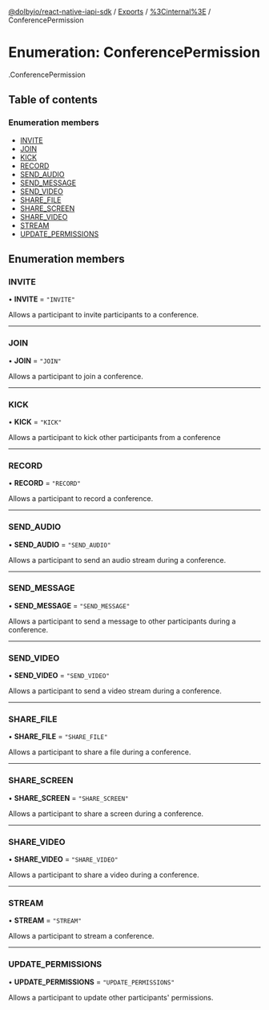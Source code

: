 [@dolbyio/react-native-iapi-sdk](../README.md) / [Exports](../modules.md) / [%3Cinternal%3E](../modules/_internal_.md) / ConferencePermission

# Enumeration: ConferencePermission

[<internal>](../modules/_internal_.md).ConferencePermission

## Table of contents

### Enumeration members

- [INVITE](_internal_.ConferencePermission.md#invite)
- [JOIN](_internal_.ConferencePermission.md#join)
- [KICK](_internal_.ConferencePermission.md#kick)
- [RECORD](_internal_.ConferencePermission.md#record)
- [SEND_AUDIO](_internal_.ConferencePermission.md#send_audio)
- [SEND_MESSAGE](_internal_.ConferencePermission.md#send_message)
- [SEND_VIDEO](_internal_.ConferencePermission.md#send_video)
- [SHARE_FILE](_internal_.ConferencePermission.md#share_file)
- [SHARE_SCREEN](_internal_.ConferencePermission.md#share_screen)
- [SHARE_VIDEO](_internal_.ConferencePermission.md#share_video)
- [STREAM](_internal_.ConferencePermission.md#stream)
- [UPDATE_PERMISSIONS](_internal_.ConferencePermission.md#update_permissions)

## Enumeration members

### INVITE

• **INVITE** = `"INVITE"`

Allows a participant to invite participants to a conference.

___

### JOIN

• **JOIN** = `"JOIN"`

Allows a participant to join a conference.

___

### KICK

• **KICK** = `"KICK"`

Allows a participant to kick other participants from a conference

___

### RECORD

• **RECORD** = `"RECORD"`

Allows a participant to record a conference.

___

### SEND\_AUDIO

• **SEND\_AUDIO** = `"SEND_AUDIO"`

Allows a participant to send an audio stream during a conference.

___

### SEND\_MESSAGE

• **SEND\_MESSAGE** = `"SEND_MESSAGE"`

Allows a participant to send a message to other participants during a conference.

___

### SEND\_VIDEO

• **SEND\_VIDEO** = `"SEND_VIDEO"`

Allows a participant to send a video stream during a conference.

___

### SHARE\_FILE

• **SHARE\_FILE** = `"SHARE_FILE"`

Allows a participant to share a file during a conference.

___

### SHARE\_SCREEN

• **SHARE\_SCREEN** = `"SHARE_SCREEN"`

Allows a participant to share a screen during a conference.

___

### SHARE\_VIDEO

• **SHARE\_VIDEO** = `"SHARE_VIDEO"`

Allows a participant to share a video during a conference.

___

### STREAM

• **STREAM** = `"STREAM"`

Allows a participant to stream a conference.

___

### UPDATE\_PERMISSIONS

• **UPDATE\_PERMISSIONS** = `"UPDATE_PERMISSIONS"`

Allows a participant to update other participants' permissions.
